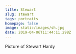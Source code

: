 ```yaml
---
title: Stewart
slug: stewart
tags: portraits
homepage: false
image: static/images/sh.jpg
date: 2019-04-06T11:44:11.298Z
---
```

Picture of Stewart Hardy
